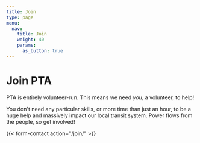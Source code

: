 ```yaml
---
title: Join
type: page
menu:
  nav:
    title: Join
    weight: 40
    params:
      as_button: true
---
```

# Join PTA

PTA is entirely volunteer-run. This means we need *you*, a volunteer, to help!

You don't need any particular skills, or more time than just an hour, to
be a huge help and massively impact our local transit system. Power flows from
the people, so get involved!

{{< form-contact action="/join/"  >}}